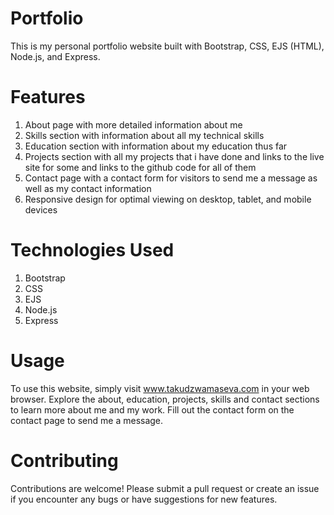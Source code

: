 # Portfolio
This is my personal portfolio website built with Bootstrap, CSS, EJS (HTML), Node.js, and Express.

# Features
1. About page with more detailed information about me
2. Skills section with information about all my technical skills
3. Education section with information about my education thus far
4. Projects section with all my projects that i have done and links to the live site for some and links to the github code for all of them
5. Contact page with a contact form for visitors to send me a message as well as my contact information
6. Responsive design for optimal viewing on desktop, tablet, and mobile devices

# Technologies Used
1. Bootstrap
2. CSS
3. EJS
4. Node.js
5. Express

# Usage
To use this website, simply visit www.takudzwamaseva.com in your web browser. Explore the about, education, projects, skills and contact sections to learn more about me and my work. Fill out the contact form on the contact page to send me a message.

# Contributing
Contributions are welcome! Please submit a pull request or create an issue if you encounter any bugs or have suggestions for new features.


	

